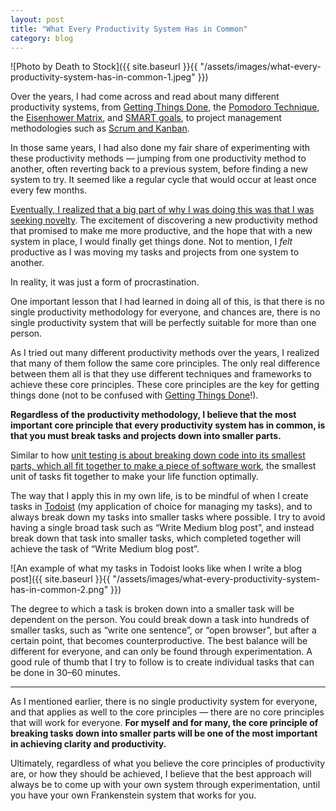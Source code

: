 ```yaml
---
layout: post
title: "What Every Productivity System Has in Common"
category: blog
---
```


![Photo by Death to Stock]({{ site.baseurl }}{{ "/assets/images/what-every-productivity-system-has-in-common-1.jpeg" }})

Over the years, I had come across and read about many different productivity systems, from [Getting Things Done](https://gettingthingsdone.com/what-is-gtd/), the [Pomodoro Technique](https://francescocirillo.com/pages/pomodoro-technique), the [Eisenhower Matrix](https://todoist.com/productivity-methods/eisenhower-matrix), and [SMART goals](https://www.atlassian.com/blog/productivity/how-to-write-smart-goals), to project management methodologies such as [Scrum and Kanban](https://www.atlassian.com/agile/kanban/kanban-vs-scrum).

In those same years, I had also done my fair share of experimenting with these productivity methods — jumping from one productivity method to another, often reverting back to a previous system, before finding a new system to try. It seemed like a regular cycle that would occur at least once every few months.

[Eventually, I realized that a big part of why I was doing this was that I was seeking novelty](https://blog.trello.com/how-to-stick-with-a-productivity-method). The excitement of discovering a new productivity method that promised to make me more productive, and the hope that with a new system in place, I would finally get things done. Not to mention, I *felt* productive as I was moving my tasks and projects from one system to another.

In reality, it was just a form of procrastination.

One important lesson that I had learned in doing all of this, is that there is no single productivity methodology for everyone, and chances are, there is no single productivity system that will be perfectly suitable for more than one person.

As I tried out many different productivity methods over the years, I realized that many of them follow the same core principles. The only real difference between them all is that they use different techniques and frameworks to achieve these core principles. These core principles are the key for getting things done (not to be confused with [Getting Things Done](https://gettingthingsdone.com/what-is-gtd/)!).

**Regardless of the productivity methodology, I believe that the most important core principle that every productivity system has in common, is that you must break tasks and projects down into smaller parts.**

Similar to how [unit testing is about breaking down code into its smallest parts, which all fit together to make a piece of software work](http://softwaretestingfundamentals.com/unit-testing/), the smallest unit of tasks fit together to make your life function optimally.

The way that I apply this in my own life, is to be mindful of when I create tasks in [Todoist](https://todoist.com/) (my application of choice for managing my tasks), and to always break down my tasks into smaller tasks where possible. I try to avoid having a single broad task such as “Write Medium blog post”, and instead break down that task into smaller tasks, which completed together will achieve the task of “Write Medium blog post”.

![An example of what my tasks in Todoist looks like when I write a blog post]({{ site.baseurl }}{{ "/assets/images/what-every-productivity-system-has-in-common-2.png" }})

The degree to which a task is broken down into a smaller task will be dependent on the person. You could break down a task into hundreds of smaller tasks, such as “write one sentence”, or “open browser”, but after a certain point, that becomes counterproductive. The best balance will be different for everyone, and can only be found through experimentation. A good rule of thumb that I try to follow is to create individual tasks that can be done in 30–60 minutes.

---

As I mentioned earlier, there is no single productivity system for everyone, and that applies as well to the core principles — there are no core principles that will work for everyone. **For myself and for many, the core principle of breaking tasks down into smaller parts will be one of the most important in achieving clarity and productivity.**

Ultimately, regardless of what you believe the core principles of productivity are, or how they should be achieved, I believe that the best approach will always be to come up with your own system through experimentation, until you have your own Frankenstein system that works for you.
